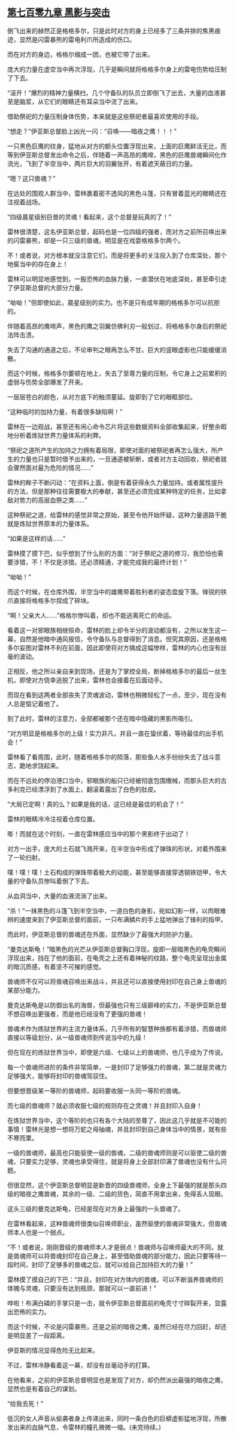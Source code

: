 ## [第七百零九章 黑影与突击](https://www.xxbiquge.com/11_11222/8992547.html)


  倒飞出来的赫然正是格格多尔，只是此时对方的身上已经多了三条并排的焦黑痕迹，显然是闪雷暴熊的雷电利爪所造成的伤口。

  而在对方的身边，格格尔缩成一团，也被它带了出来。

  庞大的力量在虚空当中再次浮现，几乎是瞬间就将格格多尔身上的雷电伤势给压制了下去。

  “滚开！”爆烈的精神力量横扫，几个守备队的队员立即倒飞了出去，大量的血液甚至是脑浆，从它们的眼睛还有耳朵当中流了出来。

  借助祭祀的力量压制身体伤势，本来就是这些祭祀者最喜欢使用的手段。

  “想走？”伊亚斯总督脸上凶光一闪：“召唤——暗夜之鹰！！！”

  一只黑色巨鹰的纹身，猛地从对方的额头位置浮现出来，上面的巨鹰鲜活无比，而等到伊亚斯总督发出命令之后，伴随着一声高昂的鹰啼，黑色的巨鹰兽魂瞬间化作流光，飞到了半空当中，两片巨大的羽翼张开，有着遮天蔽日的力量。

  “嗯？这只兽魂？”

  在远处的围观人群当中，雷林裹着密不透风的黑色斗篷，只有冒着蓝光的眼睛还在注视着战场。

  “四级晨星级别巨兽的灵魂！看起来，这个总督是玩真的了！”

  雷林很清楚，这名伊亚斯总督，起码也是一位四级的强者，而对方之前所召唤出来的闪雷暴熊，却是一只三级的兽魂，明显是在戏耍格格多尔两个。

  不！或者说，对方根本就没注意它们，而是将更多的关注投入到了仓库深处，那个地窖当中的存在身上！

  雷林可以明显地感觉到，一股恐怖的血脉力量，一直潜伏在地底深处，甚至牵引走了伊亚斯总督的大部分力量。

  “呦呦！”但即使如此，晨星级别的实力。也不是只有成年期的格格多尔可以抗拒的。

  伴随着高昂的鹰啼声，黑色的鹰之羽翼仿佛利刃一般划过，将格格多尔身后的祭祀法阵击溃。

  失去了沟通的通道之后，不论审判之眼再怎么不甘。巨大的竖眼虚影也只能缓缓消散。

  而这个时候，格格多尔萎顿在地上，失去了至尊力量的压制，令它身上之前累积的虚弱与伤势全部爆发了开来。

  一层层苍白的颜色，从对方底下的触须蔓延。旋即到了它的眼眶部位。

  “这种临时的加持力量，有着很多缺陷啊！”

  雷林在一边观战，甚至还有闲心命令芯片将这些数据资料全部收集起来，好整余暇地分析着炼狱世界力量体系的利弊。

  “祭祀之道所产生的加持之力拥有着局限，即使对面的被祭祀者再怎么强大，所产生的力量也只是暂时借予出来的，一旦通道被斩断，或者对方主动回收，祭祀者就会骤然面对最为危险的情况……”

  雷林的眸子不断闪动：“在资料上面，倒是有着获得永久力量加持。或者属性提升的方法，但是那种往往需要极大的奉献，甚至还必须完成某种特定的任务，比如拿敌对势力的高层血祭之类……”

  这种祭祀之道，给雷林的感觉非常之原始，甚至令他开始怀疑，这种力量道路干脆就是炼狱世界原本的力量体系。

  “如果是这样的话……”

  雷林摸了摸下巴，似乎想到了什么别的方面：“对于祭祀之道的修习，我恐怕也需要涉猎，不！不仅是涉猎。还必须精通，才能完成我的最终计划！”

  “呦呦！”

  而这个时候，在仓库外围，半空当中的雄鹰带着胜利者的姿态盘旋下落。锋锐的铁爪直接将格格多尔捏成了碎块。

  “啊！父亲大人……”格格尔惨叫着，却也不能逃离死亡的命运。

  看着这一对邪眼族相继殒命，雷林的脸上却令半分的波动都没有，之所以发生这一幕，自然是他暗中通风报信，令守备队与总督得到了消息。但究其原因，还是格格多尔妄图对雷林不利在前面，因此即使将对方搞成这幅惨样，雷林的内心也没有丝毫的波动。

  正相反，他之所以亲自来到现场，还是为了掌控全局，断掉格格多尔的最后一丝生机，即使对方侥幸逃脱了出来，雷林也会接着在后面动手。

  而现在看到这两者全部丧失了灵魂波动，雷林也稍微轻松了一点，至少，现在没有人总是惦记着他了。

  到了此时，雷林的注意力，全部都被那个还在暗中隐藏的黑影所吸引。

  “对方明显是格格多尔的上级！实力非凡，并且一直在蛰伏着，等待最佳的出手机会！”

  雷林看了看周围，此时，随着格格多尔的陨落，那些鱼人水手纷纷失去了战斗意志，跪地求饶起来。

  而在不远处的停泊港口当中，邪眼族的船只已经被彻底包围缴械，而那头巨大的古多利克已经漂浮到了水面上，翻滚着露出了白色的肚皮。

  “大局已定啊！真的么？如果是我的话，这已经是最佳的机会了！”

  雷林的眼睛冷冷注视着仓库位置。

  嘭！而就在这个时刻，一直在雷林感应当中的那个黑影终于出动了！

  对方一出手，庞大的土石就飞溅开来，在半空当中形成了弹珠的形状，对着外围来了一轮扫射。

  噗！噗！噗！土石构成的弹珠带着极大的动能，甚至能够直接穿透钢铁铠甲，令大量的守备队员惨叫着倒了下去。

  从血洞当中，大量的血液流淌了出来。

  “杀！”一抹黑色的斗篷飞到半空当中，一道白色的身影，宛如幻影一样，以肉眼难辨的速度来到了伊亚斯总督的面前，一只布满鳞片的手上猛地弹出了锋利的指甲。

  而此时，伊亚斯总督的兽魂还在外面，显然缺少了最强大的防护力量。

  “曼克达斯龟！”暗黑色的光芒从伊亚斯总督胸口浮现，旋即一层暗黑色的龟壳瞬间浮现出来，挡在了他的面前，在龟壳之上还有着神秘的纹路，整个龟壳呈现出金属的暗沉质感，有着坚不可摧的感觉。

  兽魂师不仅可以将兽魂召唤出来战斗，并且还可以直接使用封印在自己身上兽魂的某部分能力。

  曼克达斯龟是以防御出名的海兽，但最强也只有三级巅峰的实力，不是伊亚斯总督不想召唤出更强者，而是他已经没有了更强的兽魂！

  兽魂术作为炼狱世界的主流力量体系，几乎所有的智慧种族都有着涉猎，而兽魂师直接以等级划分，从一级兽魂师到传说当中的九级！

  但在现在的炼狱世界当中，即使是六级、七级以上的兽魂师，也几乎成为了传说。

  每一个兽魂师进阶的条件非常简单，一是封印了足够强力的兽魂，第二就是灵魂力足够强大，能够将封印的兽魂驾驭住。

  但要想晋级某一等阶的兽魂师，起码要收服一头同一等阶的兽魂。

  而七级的兽魂师？就必须收服七级的规则存在之灵魂！并且封印入自身！

  在炼狱世界当中，这个等阶的也只有各个大陆的至尊了，因此这几乎就是不可能的事情！雷林光是想一想将万蛇之母抽魂，并且封印到自己身体当中的情景，就有些不寒而栗。

  一级的兽魂师，最高也只能驱使一级的兽魂，二级的兽魂师则是可以驱使二级的兽魂，只要实力足够，灵魂也承受得住，就是将身上全部封印满了兽魂也没有什么问题。

  但很显然，这个伊亚斯总督明显是新晋的四级兽魂师，全身上下最强的就是那头四级的暗夜之鹰兽魂，其余的一级、二级的货色，简直不用拿出来，免得丢人现眼。

  这头三级的曼克达斯龟，已经是现在对方身上最强的一头兽魂了。

  在雷林看起来，这种兽魂师很类似召唤师职业，虽然驱使的兽魂非常强大，但兽魂师本人也是一个弱点。

  “不！或者说，刚刚晋级的兽魂师本人才是弱点！兽魂师与召唤师最大的不同，就是兽魂师可以将兽魂封印在自己身上，甚至借助兽魂的部分能力，因此只要等待一段时间，封印了足够多的兽魂之后，就可以给自己加持巨大的力量！”

  雷林摸了摸自己的下巴：“并且，封印在对方体内的兽魂，可以不断滋养兽魂师的体魄与灵魂，只要没有达到瓶颈，那就可以一直前进！”

  哗啦！布满白磷的手掌只是一击，就令伊亚斯总督面前的龟壳寸寸碎裂开来，显露出恐怖的实力。

  而这个时候，不论是闪雷暴熊，还是之前的暗夜之鹰，虽然已经在尽力回赶，却还是明显差了一段距离。

  伊亚斯的情况显得危险无比起来。

  不过，雷林冷静看着这一幕，却没有丝毫动手的打算。

  在他看来，之前的伊亚斯总督明显也是发现了对方，却仍然派出最强的暗夜之鹰，显然也是有着自己的谋划。

  “给我去死！”

  低沉的女人声音从偷袭者身上传递出来，同时一条白色的巨蟒虚影猛地浮现，所散发出来的血脉气息，令雷林的瞳孔微微一缩。(未完待续。)
